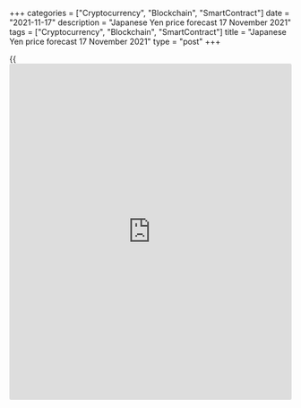 +++
categories = ["Cryptocurrency", "Blockchain", "SmartContract"]
date = "2021-11-17"
description = "Japanese Yen price forecast 17 November 2021"
tags = ["Cryptocurrency", "Blockchain", "SmartContract"]
title = "Japanese Yen price forecast 17 November 2021"
type = "post"
+++

{{<iframe id="large-banner" src="https://www.bounty.group/#slide=11.0" width="100%" height="600" scrolling="no" style="border: 0px solid rgb(216, 221, 230); border-radius: 3px;">}}

2021-11-17

2021-11-17

Yen is at the crossroads. Forecast as of 17.11.2021Dmitri Demidenko

The weakening of the yen against the US dollar to the lowest levels for
more than four years looks logical. There are significant differences in
the economy and monetary [policy](https://www.fintechee.com/policy/) of the United States and Japan. What's
in store for [USDJPY][1]? Let us discuss the Forex outlook and make up a
trading plan.

## Fundamental Japanese Yen forecast for six months

In Forex, as in life, there are random events, and there are logical
ones. The rise of [USDJPY][1] to the maximum levels since March 2017 is
logical. Different ways for the recovery of the US and Japanese
economies and different views of central banks on monetary [policy](https://www.fintechee.com/policy/) are
sure signs of the yen's weakness. The JPY has lost more than 10% of its
value against the USD since the beginning of the year.

The 3% QoQ drop in Japan's GDP in the third quarter upset not only
Bloomberg experts, who predict a slower economic contraction of 0.7%,
but also Haruhiko Kuroda. The Governor of the Bank of Japan immediately
announced that he was not going to copy others. He doesn't care if most
central banks normalize or intend to normalize monetary [policy](https://www.fintechee.com/policy/). Until
the 2% inflation target is reached, BoJ intends to use existing monetary
incentives and add new ones.

### Dynamics of Japan's GDP



 _Source: Bloomberg._

The BoJ's views are fundamentally different from those of the Fed. The
US regulator is going to end QE within eight months and start raising
the federal funds rate in the second half of 2022. At the same time, the
derivatives market expects two or three acts of monetary restriction
next year, while St. Louis Fed President James Bullard calls on the
central bank to act more aggressively. Otherwise, the Fed may lose
control over inflation.

Divergence in monetary [policy](https://www.fintechee.com/policy/) contributes to the widening of the yield
spreads for the US and Japanese bonds. This leads to an overflow of
capital from Asia to North America and an increase in the [USDJPY][1]
price.

### Dynamics of [USDJPY][1] and differential of US and Japanese bond
yields



 _Source: Bloomberg._

The USDJPY has closely approached the psychologically important level of
115, and different banks and investment companies have opposite views on
the pair’s further trend. JP Morgan doesn't believe the [USDJPY][1] will
continue growing on the federal funds rate hike expectations, as the Fed
will hardly raise the rates more than twice in 2022. Level 115 has been
a barrier for both bulls and bears for a long time, so the price will
hardly break it out easily.

Conversely, Daiwa Securities notes the US dollar uptrend is strong, and
the breakout of level 115 will move the pair to a new trading range.
Furthermore, the demand for greenback will increase with the price rise.
In general, most large banks and investment companies are bullish on the
[USDJPY][1]. UBS, HSBC, Bank of America, and Invesco Investment
recommend their clients to buy the pair.

### [USDJPY][1] trading plan for six months

I don’t think the [USDJPY][1] trend will radically change in the next
6-12 months. High inflation in the US will encourage the Fed to tighten
monetary [policy](https://www.fintechee.com/policy/) aggressively, while the Bank of Japan is likely to
maintain its ultra-easy monetary [policy](https://www.fintechee.com/policy/) for a long time. Therefore, I
suggest the US dollar should be rising against the Japanese yen to 117
and 119. Hold long trades entered [at 113.3 and 113.7][2] and add up to
them on the corrections.







## Price chart of USDJPY in real time mode

The content of this article reflects the author’s opinion and does not
necessarily reflect the official position of LiteForex. The material
published on this page is provided for informational purposes only and
should not be considered as the provision of investment advice for the
purposes of Directive 2004/39/EC.

Rate this article:

{{value}}

( {{count}} {{title}} )

   1. my.liteforex.com/trading/chart?symbol=USDJPY&returnUrl=true
   2. www.liteforex.com/blog/analysts-opinions/yen-from-rags-to-riches-forecast-as-of-10112021/